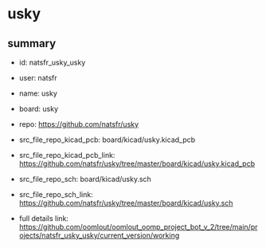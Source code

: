 # usky
 
## summary 
* id: natsfr_usky_usky
* user: natsfr
* name: usky
* board: usky
* repo: https://github.com/natsfr/usky
* src_file_repo_kicad_pcb: board/kicad/usky.kicad_pcb
* src_file_repo_kicad_pcb_link: https://github.com/natsfr/usky/tree/master/board/kicad/usky.kicad_pcb


* src_file_repo_sch: board/kicad/usky.sch
* src_file_repo_sch_link: https://github.com/natsfr/usky/tree/master/board/kicad/usky.sch
* full details link: https://github.com/oomlout/oomlout_oomp_project_bot_v_2/tree/main/projects/natsfr_usky_usky/current_version/working  







